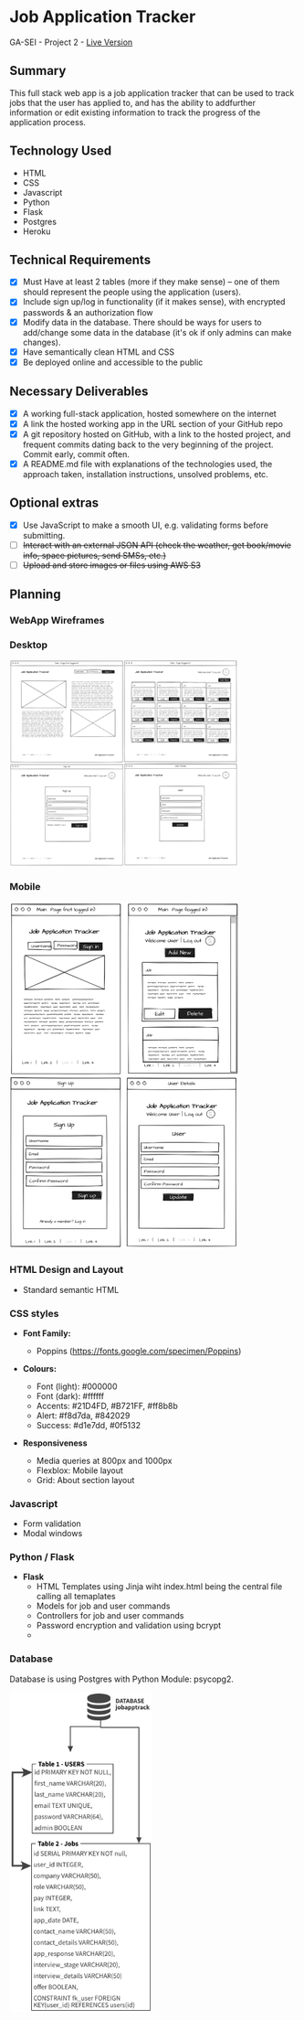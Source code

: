 # Job Application Tracker

GA-SEI - Project 2 - [Live Version](https://job-app-track.herokuapp.com)

## Summary

This full stack web app is a job application tracker that can be used to track jobs that the user has applied to, and has the ability to addfurther information or edit existing information to track the progress of the application process.

## Technology Used

- HTML
- CSS
- Javascript
- Python
- Flask
- Postgres
- Heroku

## Technical Requirements

- [x] Must Have at least 2 tables (more if they make sense) – one of them should represent the people using the application (users).
- [x] Include sign up/log in functionality (if it makes sense), with encrypted passwords & an authorization flow
- [x] Modify data in the database. There should be ways for users to add/change some data in the database (it's ok if only admins can make changes).
- [x] Have semantically clean HTML and CSS
- [x] Be deployed online and accessible to the public

## Necessary Deliverables

- [x] A working full-stack application, hosted somewhere on the internet
- [x] A link the hosted working app in the URL section of your GitHub repo
- [x] A git repository hosted on GitHub, with a link to the hosted project, and frequent commits dating back to the very beginning of the project. Commit early, commit often.
- [x] A README.md file with explanations of the technologies used, the approach taken, installation instructions, unsolved problems, etc.

## Optional extras

- [x] Use JavaScript to make a smooth UI, e.g. validating forms before submitting.
- [ ] ~~Interact with an external JSON API (check the weather, get book/movie info, space pictures, send SMSs, etc.)~~
- [ ] ~~Upload and store images or files using AWS S3~~

## Planning

### WebApp Wireframes

### Desktop

<img src="https://github.com/mattgrah-am/jobapptrack/blob/main/static/assets/readme/mockup.png" width="400px">

### Mobile

<img src="https://github.com/mattgrah-am/jobapptrack/blob/main/static/assets/readme/mobile.png" width="400px">

### HTML Design and Layout

- Standard semantic HTML

### CSS styles

- **Font Family:**

  - Poppins (https://fonts.google.com/specimen/Poppins)

- **Colours:**

  - Font (light): #000000
  - Font (dark): #ffffff
  - Accents: #21D4FD, #B721FF, #ff8b8b
  - Alert: #f8d7da, #842029
  - Success: #d1e7dd, #0f5132

- **Responsiveness**
  - Media queries at 800px and 1000px
  - Flexblox: Mobile layout
  - Grid: About section layout

### Javascript

- Form validation
- Modal windows

### Python / Flask

- **Flask**
  - HTML Templates using Jinja wiht index.html being the central file calling all temaplates
  - Models for job and user commands
  - Controllers for job and user commands
  - Password encryption and validation using bcrypt
  -

### Database

Database is using Postgres with Python Module: psycopg2.

<img src="https://github.com/mattgrah-am/jobapptrack/blob/main/static/assets/readme/database.png" width="250px">
